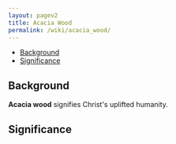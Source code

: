 ```yaml
---
layout: pagev2
title: Acacia Wood
permalink: /wiki/acacia_wood/
---
```

- [Background](#background)
- [Significance](#significance)

## Background

**Acacia wood** signifies Christ's uplifted humanity.

## Significance

